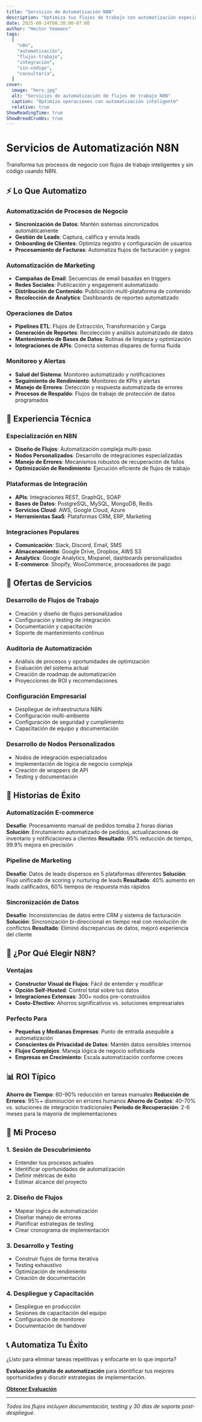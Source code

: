 ```yaml
---
title: "Servicios de Automatización N8N"
description: "Optimiza tus flujos de trabajo con automatización especializada en N8N, integraciones y desarrollo de flujos personalizados"
date: 2025-08-24T08:30:00-07:00
author: "Hector Yeomans"
tags:
  [
    "n8n",
    "automatización",
    "flujos-trabajo",
    "integración",
    "sin-código",
    "consultoría",
  ]
cover:
  image: "hero.jpg"
  alt: "Servicios de automatización de flujos de trabajo N8N"
  caption: "Optimiza operaciones con automatización inteligente"
  relative: true
ShowReadingTime: true
ShowBreadCrumbs: true
---
```


# Servicios de Automatización N8N

Transforma tus procesos de negocio con flujos de trabajo inteligentes y sin código usando N8N.

## ⚡ Lo Que Automatizo

### Automatización de Procesos de Negocio

- **Sincronización de Datos**: Mantén sistemas sincronizados automáticamente
- **Gestión de Leads**: Captura, califica y enruta leads
- **Onboarding de Clientes**: Optimiza registro y configuración de usuarios
- **Procesamiento de Facturas**: Automatiza flujos de facturación y pagos

### Automatización de Marketing

- **Campañas de Email**: Secuencias de email basadas en triggers
- **Redes Sociales**: Publicación y engagement automatizado
- **Distribución de Contenido**: Publicación multi-plataforma de contenido
- **Recolección de Analytics**: Dashboards de reporteo automatizado

### Operaciones de Datos

- **Pipelines ETL**: Flujos de Extracción, Transformación y Carga
- **Generación de Reportes**: Recolección y análisis automatizado de datos
- **Mantenimiento de Bases de Datos**: Rutinas de limpieza y optimización
- **Integraciones de APIs**: Conecta sistemas dispares de forma fluida

### Monitoreo y Alertas

- **Salud del Sistema**: Monitoreo automatizado y notificaciones
- **Seguimiento de Rendimiento**: Monitoreo de KPIs y alertas
- **Manejo de Errores**: Detección y respuesta automatizada de errores
- **Procesos de Respaldo**: Flujos de trabajo de protección de datos programados

## 🔧 Experiencia Técnica

### Especialización en N8N

- **Diseño de Flujos**: Automatización compleja multi-paso
- **Nodos Personalizados**: Desarrollo de integraciones especializadas
- **Manejo de Errores**: Mecanismos robustos de recuperación de fallos
- **Optimización de Rendimiento**: Ejecución eficiente de flujos de trabajo

### Plataformas de Integración

- **APIs**: Integraciones REST, GraphQL, SOAP
- **Bases de Datos**: PostgreSQL, MySQL, MongoDB, Redis
- **Servicios Cloud**: AWS, Google Cloud, Azure
- **Herramientas SaaS**: Plataformas CRM, ERP, Marketing

### Integraciones Populares

- **Comunicación**: Slack, Discord, Email, SMS
- **Almacenamiento**: Google Drive, Dropbox, AWS S3
- **Analytics**: Google Analytics, Mixpanel, dashboards personalizados
- **E-commerce**: Shopify, WooCommerce, procesadores de pago

## 💼 Ofertas de Servicios

### Desarrollo de Flujos de Trabajo

- Creación y diseño de flujos personalizados
- Configuración y testing de integración
- Documentación y capacitación
- Soporte de mantenimiento continuo

### Auditoría de Automatización

- Análisis de procesos y oportunidades de optimización
- Evaluación del sistema actual
- Creación de roadmap de automatización
- Proyecciones de ROI y recomendaciones

### Configuración Empresarial

- Despliegue de infraestructura N8N
- Configuración multi-ambiente
- Configuración de seguridad y cumplimiento
- Capacitación de equipo y documentación

### Desarrollo de Nodos Personalizados

- Nodos de integración especializados
- Implementación de lógica de negocio compleja
- Creación de wrappers de API
- Testing y documentación

## 🎯 Historias de Éxito

### Automatización E-commerce

**Desafío**: Procesamiento manual de pedidos tomaba 2 horas diarias
**Solución**: Enrutamiento automatizado de pedidos, actualizaciones de inventario y notificaciones a clientes
**Resultado**: 95% reducción de tiempo, 99.9% mejora en precisión

### Pipeline de Marketing

**Desafío**: Datos de leads dispersos en 5 plataformas diferentes
**Solución**: Flujo unificado de scoring y nurturing de leads
**Resultado**: 40% aumento en leads calificados, 60% tiempos de respuesta más rápidos

### Sincronización de Datos

**Desafío**: Inconsistencias de datos entre CRM y sistema de facturación
**Solución**: Sincronización bi-direccional en tiempo real con resolución de conflictos
**Resultado**: Eliminó discrepancias de datos, mejoró experiencia del cliente

## 🚀 ¿Por Qué Elegir N8N?

### Ventajas

- **Constructor Visual de Flujos**: Fácil de entender y modificar
- **Opción Self-Hosted**: Control total sobre tus datos
- **Integraciones Extensas**: 300+ nodos pre-construidos
- **Costo-Efectivo**: Ahorros significativos vs. soluciones empresariales

### Perfecto Para

- **Pequeñas y Medianas Empresas**: Punto de entrada asequible a automatización
- **Conscientes de Privacidad de Datos**: Mantén datos sensibles internos
- **Flujos Complejos**: Maneja lógica de negocio sofisticada
- **Empresas en Crecimiento**: Escala automatización conforme creces

## 📊 ROI Típico

**Ahorro de Tiempo**: 60-90% reducción en tareas manuales
**Reducción de Errores**: 95%+ disminución en errores humanos
**Ahorro de Costos**: 40-70% vs. soluciones de integración tradicionales
**Período de Recuperación**: 2-6 meses para la mayoría de implementaciones

## 🔄 Mi Proceso

### 1. Sesión de Descubrimiento

- Entender tus procesos actuales
- Identificar oportunidades de automatización
- Definir métricas de éxito
- Estimar alcance del proyecto

### 2. Diseño de Flujos

- Mapear lógica de automatización
- Diseñar manejo de errores
- Planificar estrategias de testing
- Crear cronograma de implementación

### 3. Desarrollo y Testing

- Construir flujos de forma iterativa
- Testing exhaustivo
- Optimización de rendimiento
- Creación de documentación

### 4. Despliegue y Capacitación

- Despliegue en producción
- Sesiones de capacitación del equipo
- Configuración de monitoreo
- Documentación de handover

## 📞 Automatiza Tu Éxito

¿Listo para eliminar tareas repetitivas y enfocarte en lo que importa?

**Evaluación gratuita de automatización** para identificar tus mejores oportunidades y discutir estrategias de implementación.

[**Obtener Evaluación**](mailto:mail@hyeomans.com?subject=Consulta%20Automatización%20N8N)

---

_Todos los flujos incluyen documentación, testing y 30 días de soporte post-despliegue._
